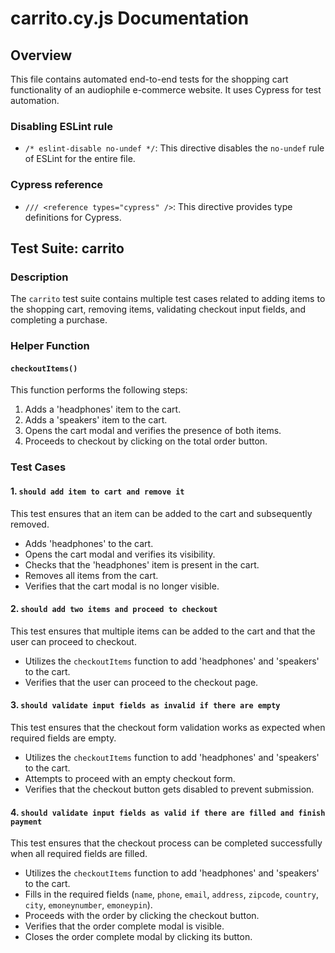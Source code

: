 # carrito.cy.js Documentation

## Overview

This file contains automated end-to-end tests for the shopping cart functionality of an audiophile e-commerce website. It uses Cypress for test automation.

### Disabling ESLint rule
- `/* eslint-disable no-undef */`: This directive disables the `no-undef` rule of ESLint for the entire file.

### Cypress reference
- `/// <reference types="cypress" />`: This directive provides type definitions for Cypress.

## Test Suite: carrito

### Description
The `carrito` test suite contains multiple test cases related to adding items to the shopping cart, removing items, validating checkout input fields, and completing a purchase.

### Helper Function

#### `checkoutItems()`
This function performs the following steps:
1. Adds a 'headphones' item to the cart.
2. Adds a 'speakers' item to the cart.
3. Opens the cart modal and verifies the presence of both items.
4. Proceeds to checkout by clicking on the total order button.

### Test Cases

#### 1. `should add item to cart and remove it`
This test ensures that an item can be added to the cart and subsequently removed.
- Adds 'headphones' to the cart.
- Opens the cart modal and verifies its visibility.
- Checks that the 'headphones' item is present in the cart.
- Removes all items from the cart.
- Verifies that the cart modal is no longer visible.

#### 2. `should add two items and proceed to checkout`
This test ensures that multiple items can be added to the cart and that the user can proceed to checkout.
- Utilizes the `checkoutItems` function to add 'headphones' and 'speakers' to the cart.
- Verifies that the user can proceed to the checkout page.

#### 3. `should validate input fields as invalid if there are empty`
This test ensures that the checkout form validation works as expected when required fields are empty.
- Utilizes the `checkoutItems` function to add 'headphones' and 'speakers' to the cart.
- Attempts to proceed with an empty checkout form.
- Verifies that the checkout button gets disabled to prevent submission.

#### 4. `should validate input fields as valid if there are filled and finish payment`
This test ensures that the checkout process can be completed successfully when all required fields are filled.
- Utilizes the `checkoutItems` function to add 'headphones' and 'speakers' to the cart.
- Fills in the required fields (`name`, `phone`, `email`, `address`, `zipcode`, `country`, `city`, `emoneynumber`, `emoneypin`).
- Proceeds with the order by clicking the checkout button.
- Verifies that the order complete modal is visible.
- Closes the order complete modal by clicking its button.